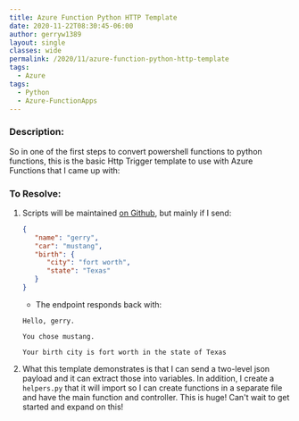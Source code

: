 ```yaml
---
title: Azure Function Python HTTP Template
date: 2020-11-22T08:30:45-06:00
author: gerryw1389
layout: single
classes: wide
permalink: /2020/11/azure-function-python-http-template
tags:
  - Azure
tags:
  - Python
  - Azure-FunctionApps
---
```

<!--more-->

### Description:

So in one of the first steps to convert powershell functions to python functions, this is the basic Http Trigger template to use with Azure Functions that I came up with:

### To Resolve:

1. Scripts will be maintained [on Github](https://github.com/gerryw1389/python/tree/main/scripts/azure-function-template), but mainly if I send:

   ```json
   {
      "name": "gerry",
      "car": "mustang",
      "birth": {
         "city": "fort worth",
         "state": "Texas"
      }
   }
   ```

   - The endpoint responds back with:
  
   ```escape
   Hello, gerry.

   You chose mustang.

   Your birth city is fort worth in the state of Texas
   ```

2. What this template demonstrates is that I can send a two-level json payload and it can extract those into variables. In addition, I create a `helpers.py` that it will import so I can create functions in a separate file and have the main function and controller. This is huge! Can't wait to get started and expand on this!
